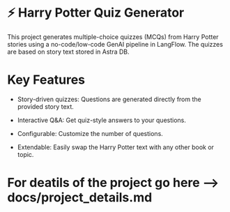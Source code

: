 # ⚡️ Harry Potter Quiz Generator
This project generates multiple-choice quizzes (MCQs) from Harry Potter stories using a no-code/low-code GenAI pipeline in LangFlow. The quizzes are based on story text stored in Astra DB.

# Key Features
- Story-driven quizzes: Questions are generated directly from the provided story text.

- Interactive Q&A: Get quiz-style answers to your questions.

- Configurable: Customize the number of questions.

- Extendable: Easily swap the Harry Potter text with any other book or topic.

# For deatils of the project go here --> docs/project_details.md

